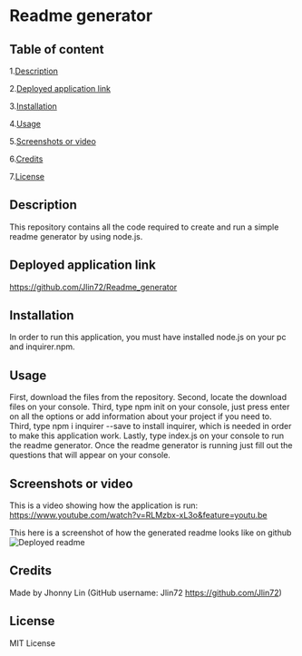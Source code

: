 # Readme generator
## Table of content
  1.[Description](#description)
  
  2.[Deployed application link](#deployed-application-link)
  
  3.[Installation](#installation)
  
  4.[Usage](#usage)
  
  5.[Screenshots or video](#scrrenshots-or-video)
  
  6.[Credits](#credits)
  
  7.[License](#license)
  
## Description 
  This repository contains all the code required to create and run a simple readme generator by using node.js.
## Deployed application link
  https://github.com/Jlin72/Readme_generator
## Installation
  In order to run this application, you must have installed node.js on your pc and inquirer.npm.
## Usage
  First, download the files from the repository. Second, locate the download files on your console. Third, type npm init on your console, just press enter on all the options or add information about your project if you need to. Third, type npm i inquirer --save to install inquirer, which is needed in order to make this application work. Lastly, type index.js on your console to run the readme generator. Once the readme generator is running just fill out the questions that will appear on your console.
## Screenshots or video
  This is a video showing how the application is run: https://www.youtube.com/watch?v=RLMzbx-xL3o&feature=youtu.be
  
  This here is a screenshot of how the generated readme looks like on github ![Deployed readme](https://i.imgur.com/2kVAtY8.png)
  
## Credits
  Made by Jhonny Lin (GitHub username: Jlin72 https://github.com/Jlin72)
## License
  MIT License

